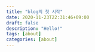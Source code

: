 ```yaml
---
title: "blog의 첫 시작"
date: 2020-11-23T22:31:46+09:00
draft: false
description: "Hello!"
tags: [about]
categories: [about]
---
```

